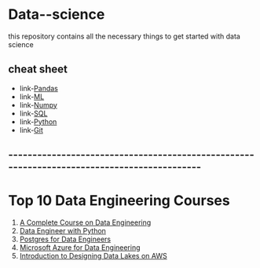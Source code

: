 # Data--science
this repository contains all the necessary things to get started with data science
##  cheat sheet
- link-[Pandas](https://www.datacamp.com/cheat-sheet/pandas-cheat-sheet-for-data-science-in-python)
- link-[ML](https://www.datacamp.com/cheat-sheet/scikit-learn-cheat-sheet-python-machine-learning)
- link-[Numpy](https://www.datacamp.com/cheat-sheet/numpy-cheat-sheet-data-analysis-in-python)
- link-[SQL](https://www.datacamp.com/cheat-sheet/sql-basics-cheat-sheet)
- link-[Python](https://www.datacamp.com/cheat-sheet/python-for-data-science-a-cheat-sheet-for-beginners)
- link-[Git](https://www.datacamp.com/cheat-sheet/git-cheat-sheet)
 ## -------------------------------------------------------------------------------------------
 # Top 10 Data Engineering Courses
 1) [A Complete Course on Data Engineering](https://machinehack.Com/bootcamps/633c19aa20ebf0e0f02ffcc52)
 2) [Data Engineer with Python](https://app.datacamp.com/learn/career-tracks/data-engineer-with-python)
 3) [Postgres for Data Engineers](https://www.dataquest.io/course/postgres-for-data-engineers/?rfsn=6350382.6e669214)
 4) [Microsoft Azure for Data Engineering](https://www.coursera.org/learn/microsoft-azure-dp-203-data-engineering?specialization=microsoft-azure-dp-203-data-engineering)
5) [Introduction to Designing Data Lakes on AWS](https://www.coursera.org/learnZintroduction-to-designing-data-lakes-in-aws6)
